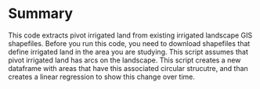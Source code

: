 # **Summary**

This code extracts pivot irrigated land from existing irrigated landscape GIS shapefiles. Before you run this code, you need to download shapefiles that define irrigated land in the area you are studying. This script assumes that pivot irrigated land has arcs on the landscape. This script creates a new dataframe with areas that have this associated circular strucutre, and than creates a linear regression to show this change over time. 